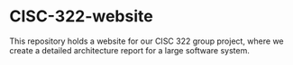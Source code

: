 # CISC-322-website

This repository holds a website for our CISC 322 group project, where we create a detailed architecture report for a large software system.
